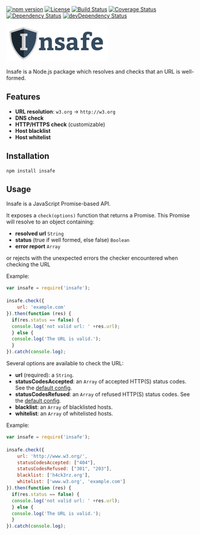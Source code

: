 [![npm version](https://img.shields.io/npm/v/insafe.svg)](https://npmjs.org/package/insafe)
[![License](https://img.shields.io/npm/l/insafe.svg)](LICENSE)
[![Build Status](https://travis-ci.org/w3c/insafe.svg?branch=master)](https://travis-ci.org/w3c/insafe)
[![Coverage Status](https://coveralls.io/repos/w3c/insafe/badge.svg)](https://coveralls.io/r/w3c/insafe)
[![Dependency Status](https://david-dm.org/w3c/insafe.svg)](https://david-dm.org/w3c/insafe)
[![devDependency Status](https://david-dm.org/w3c/insafe/dev-status.svg)](https://david-dm.org/w3c/insafe#info=devDependencies)

<img src="public/insafe-logo.png" height="100px" alt="Insafe logo" />

Insafe is a Node.js package which resolves and checks that an URL is well-formed.

## Features

- **URL resolution**: `w3.org` -> `http://w3.org`
- **DNS check**
- **HTTP/HTTPS check** (customizable)
- **Host blacklist**
- **Host whitelist**

## Installation

```
npm install insafe
```

## Usage

Insafe is a JavaScript Promise-based API.

It exposes a `check(options)` function that returns a Promise. This Promise will resolve to an object containing:

- **resolved url** `String`
- **status** (true if well formed, else false) `Boolean`
- **error report** `Array`

or rejects with the unexpected errors the checker encountered when checking the URL

Example:

```javascript
var insafe = require('insafe');

insafe.check({
	url: 'example.com'
}).then(function (res) {
  if(res.status == false) {
  console.log('not valid url: ' +res.url);
  } else {
  console.log('The URL is valid.');
  }
}).catch(console.log);
```

Several options are available to check the URL:

- **url** (required): a `String`.
- **statusCodesAccepted**: an `Array` of accepted HTTP(S) status codes. See the [default config](https://github.com/w3c/insafe/blob/master/lib/insafe.js).
- **statusCodesRefused**: an `Array` of refused HTTP(S) status codes. See the [default config](https://github.com/w3c/insafe/blob/master/lib/insafe.js).
- **blacklist**: an `Array` of blacklisted hosts.
- **whitelist**: an `Array` of whitelisted hosts.

Example:

```javascript
var insafe = require('insafe');

insafe.check({
    url: 'http://www.w3.org/',
    statusCodesAccepted: ["404"],
    statusCodesRefused: ["301", "203"],
    blacklist: ['h4ck3rz.org'],
    whitelist: ['www.w3.org', 'example.com']
}).then(function (res) {
  if(res.status == false) {
  console.log('not valid url: ' +res.url);
  } else {
  console.log('The URL is valid.');
  }
}).catch(console.log);
```
